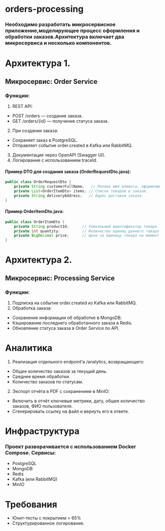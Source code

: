 # orders-processing

### Необходимо разработать микросервисное приложение,моделирующее процесс оформления и обработки заказов.Архитектура включает два микросервиса и несколько компонентов.
# Архитектура 1.
## Микросервис: Order Service
### Функции:
1. REST API: 
* POST /orders — создание заказа.
* GET /orders/{id} — получение статуса заказа.
2. При создании заказа:
* Сохраняет заказ в PostgreSQL.
* Отправляет событие order.created в Kafka или RabbitMQ. 
3. Документация через OpenAPI (Swagger UI).
4. Логирование с использованием traceId.
#### Пример DTO для создания заказа (OrderRequestDto.java):
```java
public class OrderRequestDto { 
    private String customerFullName;   // Полное имя клиента, оформляющего заказ. 
    private List<OrderItemDto> items; // Список товаров в заказе.
    private String deliveryAddress;   // Адрес доставки заказа. 
}
```
#### Пример OrderItemDto.java:
```java
public class OrderItemDto { 
    private String productId;      // Уникальный идентификатор товара
    private int quantity;          // Количество единиц данного товара в заказе.
    private BigDecimal price;      // Цена за единицу товара на момент заказа.
}
```
# Архитектура 2.
## Микросервис: Processing Service
### Функции:
1. Подписка на событие order.created из Kafka или RabbitMQ.
2. Обработка заказа: 
* Сохранение информации об обработке в MongoDB. 
* Кэширование последнего обработанного заказа в Redis.
* Обновление статуса заказа в Order Service по API.
# Аналитика
1. Реализация отдельного endpoint’а /analytics, возвращающего:
* Общее количество заказов за текущий день.
* Среднее время обработки.
* Количество заказов по статусам.
2. Экспорт отчёта в PDF с сохранением в MinIO: 
* Включить в отчёт ключевые метрики, дату, общее количество заказов, ФИО пользователя. 
* Сгенерировать ссылку на файл и вернуть его в ответе.
# Инфраструктура
### Проект разворачивается с использованием Docker Compose. Сервисы:
* PostgreSQL
* MongoDB
* Redis
* Kafka (или RabbitMQ)
* MinIO
# Требования
* Юнит-тесты с покрытием > 65%
* Структурированное логирование.
